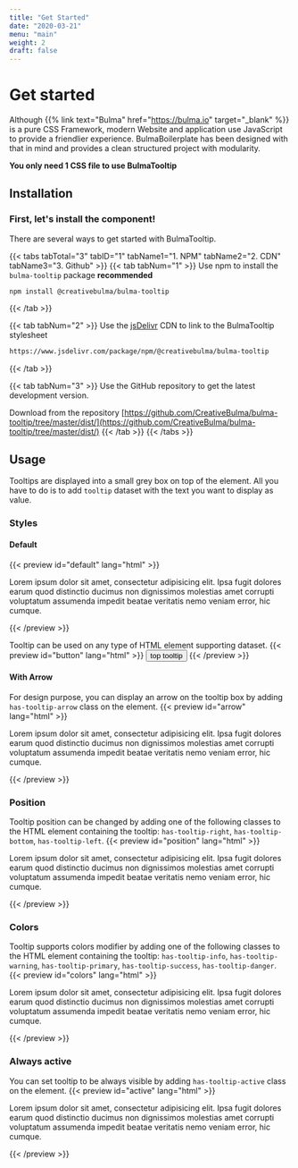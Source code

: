 ```yaml
---
title: "Get Started"
date: "2020-03-21"
menu: "main"
weight: 2
draft: false
---
```


# Get started
Although {{% link text="Bulma" href="https://bulma.io" target="_blank" %}} is a pure CSS Framework, modern Website and application use JavaScript to provide a friendlier experience. BulmaBoilerplate has been designed with that in mind and provides a clean structured project with modularity.

**You only need 1 CSS file to use BulmaTooltip**

## Installation
### First, let's install the component!
There are several ways to get started with BulmaTooltip.

{{< tabs tabTotal="3" tabID="1" tabName1="1. NPM" tabName2="2. CDN" tabName3="3. Github" >}}
{{< tab tabNum="1" >}}
Use npm to install the `bulma-tooltip` package **recommended**
```shell
npm install @creativebulma/bulma-tooltip
```
{{< /tab >}}

{{< tab tabNum="2" >}}
Use the [jsDelivr](https://jsdelivr.com) CDN to link to the BulmaTooltip stylesheet
```html
https://www.jsdelivr.com/package/npm/@creativebulma/bulma-tooltip
```
{{< /tab >}}

{{< tab tabNum="3" >}}
Use the GitHub repository to get the latest development version.

Download from the repository [https://github.com/CreativeBulma/bulma-tooltip/tree/master/dist/](https://github.com/CreativeBulma/bulma-tooltip/tree/master/dist/)
{{< /tab >}}
{{< /tabs >}}

## Usage
Tooltips are displayed into a small grey box on top of the element. All you have to do is to add `tooltip` dataset with the text you want to display as value.

### Styles
#### Default
{{< preview id="default" lang="html" >}}
<p>Lorem ipsum dolor sit amet, <span data-tooltip="Tooltip content">consectetur adipisicing elit</span>. Ipsa fugit dolores earum quod distinctio ducimus non dignissimos molestias amet corrupti voluptatum assumenda impedit beatae veritatis nemo veniam error, hic cumque.</p>
{{< /preview >}}

Tooltip can be used on any type of HTML element supporting dataset.
{{< preview id="button" lang="html" >}}
<button class="button" data-tooltip="Tooltip Text">top tooltip</button>
{{< /preview >}}

#### With Arrow
For design purpose, you can display an arrow on the tooltip box by adding `has-tooltip-arrow` class on the element.
{{< preview id="arrow" lang="html" >}}
<p>Lorem ipsum dolor sit amet, <span class="has-tooltip-arrow" data-tooltip="Tooltip content">consectetur adipisicing elit</span>. Ipsa fugit dolores earum quod distinctio ducimus non dignissimos molestias amet corrupti voluptatum assumenda impedit beatae veritatis nemo veniam error, hic cumque.</p>
{{< /preview >}}

### Position
Tooltip position can be changed by adding one of the following classes to the HTML element containing the tooltip: `has-tooltip-right`, `has-tooltip-bottom`, `has-tooltip-left`.
{{< preview id="position" lang="html" >}}
<p>Lorem ipsum dolor sit amet, <span class="has-tooltip-arrow" data-tooltip="Tooltip content on top">consectetur adipisicing elit</span>. Ipsa fugit <span class="has-tooltip-arrow has-tooltip-right" data-tooltip="Right tooltip content">dolores</span> earum quod distinctio ducimus non dignissimos <span class="has-tooltip-arrow has-tooltip-bottom" data-tooltip="Bottom tooltip content">molestias</span> amet corrupti voluptatum assumenda impedit beatae <span class="has-tooltip-arrow has-tooltip-left" data-tooltip="Left tooltip content">veritatis</span> nemo veniam error, hic cumque.</p>
{{< /preview >}}

### Colors
Tooltip supports colors modifier by adding one of the following classes to the HTML element containing the tooltip: `has-tooltip-info`, `has-tooltip-warning`, `has-tooltip-primary`, `has-tooltip-success`, `has-tooltip-danger`.
{{< preview id="colors" lang="html" >}}
<p>Lorem ipsum <span class="has-tooltip-arrow has-tooltip-info" data-tooltip="Info tooltip content">dolor</span> sit amet, <span class="has-tooltip-arrow has-tooltip-warning" data-tooltip="Warning tooltip content">consectetur adipisicing elit</span>. Ipsa fugit <span class="has-tooltip-arrow has-tooltip-right has-tooltip-success" data-tooltip="Success tooltip content">dolores</span> earum quod distinctio ducimus non dignissimos <span class="has-tooltip-arrow has-tooltip-bottom has-tooltip-primary" data-tooltip="Primary tooltip content">molestias</span> amet corrupti voluptatum assumenda impedit beatae <span class="has-tooltip-arrow has-tooltip-left has-tooltip-danger" data-tooltip="Danger tooltip content">veritatis</span> nemo veniam error, hic cumque.</p>
{{< /preview >}}

### Always active
You can set tooltip to be always visible by adding `has-tooltip-active` class on the element.
{{< preview id="active" lang="html" >}}
<p>Lorem ipsum dolor sit amet, <span class="has-tooltip-active" data-tooltip="Tooltip content">consectetur adipisicing elit</span>. Ipsa fugit dolores earum quod distinctio ducimus non dignissimos molestias amet corrupti voluptatum assumenda impedit beatae veritatis nemo veniam error, hic cumque.</p>
{{< /preview >}}
